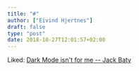 ```yaml
---
title: "#"
author: ["Eivind Hjertnes"]
draft: false
type: "post"
date: 2018-10-27T12:01:57+02:00
---
```


Liked: [Dark Mode
isn't for me -- Jack Baty](https://jack.baty.net/2018/dark-mode-isnt-for-me/)
